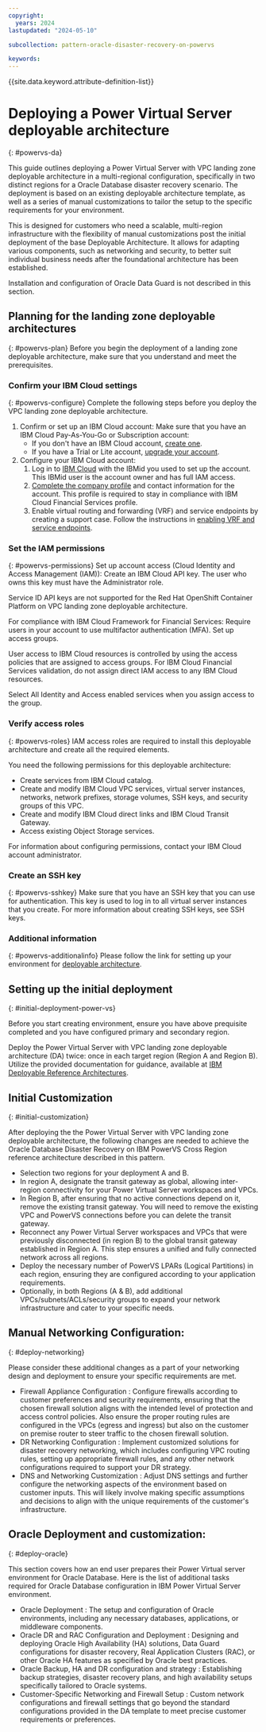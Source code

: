```yaml
---
copyright:
  years: 2024
lastupdated: "2024-05-10"

subcollection: pattern-oracle-disaster-recovery-on-powervs

keywords:
---
```

{{site.data.keyword.attribute-definition-list}}

# Deploying a Power Virtual Server deployable architecture
{: #powervs-da}

This guide outlines deploying a Power Virtual Server with VPC landing zone deployable architecture in a multi-regional configuration, specifically in two distinct regions for a Oracle Database disaster recovery scenario. The deployment is based on an existing deployable architecture template, as well as a series of manual customizations to tailor the setup to the specific requirements for your environment.

This is designed for customers who need a scalable, multi-region infrastructure with the flexibility of manual customizations post the initial deployment of the base Deployable Architecture. It allows for adapting various components, such as networking and security, to better suit individual business needs after the foundational architecture has been established.

Installation and configuration of Oracle Data Guard is not described in this section.

## Planning for the landing zone deployable architectures
{: #powervs-plan}
Before you begin the deployment of a landing zone deployable architecture, make sure that you understand and meet the prerequisites.

### Confirm your IBM Cloud settings
{: #powervs-configure}
Complete the following steps before you deploy the VPC landing zone deployable architecture.

1. Confirm or set up an IBM Cloud account:
   Make sure that you have an IBM Cloud Pay-As-You-Go or Subscription account:
   * If you don't have an IBM Cloud account, [create one](/docs/account?topic=account-account-getting-started).
   * If you have a Trial or Lite account, [upgrade your account](/docs/account?topic=account-upgrading-account).
2. Configure your IBM Cloud account:
   1. Log in to [IBM Cloud](https://cloud.ibm.com/) with the IBMid you used to set up the account. This IBMid user is the account owner and has full IAM access.
   2. [Complete the company profile](/docs/account?topic=account-contact-info) and contact information for the account. This profile is required to stay in compliance with IBM Cloud Financial Services profile.
   3. Enable virtual routing and forwarding (VRF) and service endpoints by creating a support case. Follow the instructions in [enabling VRF and service endpoints](/docs/account?topic=account-vrf-service-endpoint&interface=ui#vrf).

### Set the IAM permissions
{: #powervs-permissions}
Set up account access (Cloud Identity and Access Management (IAM)):
Create an IBM Cloud API key. The user who owns this key must have the Administrator role.

Service ID API keys are not supported for the Red Hat OpenShift Container Platform on VPC landing zone deployable architecture.

For compliance with IBM Cloud Framework for Financial Services: Require users in your account to use multifactor authentication (MFA).
Set up access groups.

User access to IBM Cloud resources is controlled by using the access policies that are assigned to access groups. For IBM Cloud Financial Services validation, do not assign direct IAM access to any IBM Cloud resources.

Select All Identity and Access enabled services when you assign access to the group.

### Verify access roles
{: #powervs-roles}
IAM access roles are required to install this deployable architecture and create all the required elements.

You need the following permissions for this deployable architecture:

* Create services from IBM Cloud catalog.
* Create and modify IBM Cloud VPC services, virtual server instances, networks, network prefixes, storage volumes, SSH keys, and security groups of this VPC.
* Create and modify IBM Cloud direct links and IBM Cloud Transit Gateway.
* Access existing Object Storage services.

For information about configuring permissions, contact your IBM Cloud account administrator.

### Create an SSH key
{: #powervs-sshkey}
Make sure that you have an SSH key that you can use for authentication. This key is used to log in to all virtual server instances that you create. For more information about creating SSH keys, see SSH keys.

### Additional information
{: #powervs-additionalinfo}
Please follow the link for setting up your environment for [deployable architecture](/docs/secure-infrastructure-vpc?topic=secure-infrastructure-vpc-plan).

## Setting up the initial deployment
{: #initial-deployment-power-vs}

Before you start creating environment, ensure you have above prequisite completed and you have configured primary and secondary region.

Deploy the Power Virtual Server with VPC landing zone deployable  architecture (DA) twice: once in each target region (Region A and Region B). Utilize the provided documentation for guidance, available at [IBM Deployable Reference Architectures](/docs/powervs-vpc?topic=powervs-vpc-deploy-arch-ibm-pvs-inf-standard).

## Initial Customization
{: #initial-customization}

After deploying the the Power Virtual Server with VPC landing zone deployable architecture, the following changes are needed to achieve the Oracle Database Disaster Recovery on IBM PowerVS Cross Region reference architecture described in this pattern.

* Selection two regions for your deployment A and B.
* In region A, designate the transit gateway as global, allowing inter-region connectivity for your Power Virtual Server workspaces and VPCs.
* In Region B, after ensuring that no active connections depend on it, remove the existing transit gateway. You will need to remove the existing VPC and PowerVS connections before you can delete the transit gateway.
* Reconnect any Power Virtual Server workspaces and VPCs that were previously disconnected (in region B) to the global transit gateway established in Region A. This step ensures a unified and fully connected network across all regions.
* Deploy the necessary number of PowerVS LPARs (Logical Partitions) in each region, ensuring they are configured according to your application requirements.
* Optionally, in both Regions (A & B), add additional VPCs/subnets/ACLs/security groups to expand your network infrastructure and cater to your specific needs.

## Manual Networking Configuration:
{: #deploy-networking}

Please consider these additional changes as a part of your networking design and deployment to ensure your specific requirements are met.

* Firewall Appliance Configuration : Configure firewalls according to customer preferences and security requirements, ensuring that the chosen firewall solution aligns with the intended level of protection and access control policies. Also ensure the proper routing rules are configured in the VPCs (egress and ingress) but also on the customer on premise router to steer traffic to the chosen firewall solution.
* DR Networking Configuration : Implement customized solutions for disaster recovery networking, which includes configuring VPC routing rules, setting up appropriate firewall rules, and any other network configurations required to support your DR strategy.
* DNS and Networking Customization : Adjust DNS settings and further configure the networking aspects of the environment based on customer inputs. This will likely involve making specific assumptions and decisions to align with the unique requirements of the customer's infrastructure.

## Oracle Deployment and customization:
{: #deploy-oracle}

This section covers how an end user prepares their Power Virtual server environment for Oracle Database.
Here is the list of additional tasks required for Oracle Database configuration in IBM Power Virtual Server environment.

* Oracle Deployment : The setup and configuration of Oracle environments, including any necessary databases, applications, or middleware components.
* Oracle DR and RAC Configuration and Deployment : Designing and deploying Oracle High Availability (HA) solutions, Data Guard configurations for disaster recovery, Real Application Clusters (RAC), or other Oracle HA features as specified by Oracle best practices.
* Oracle Backup, HA and DR configuration and strategy : Establishing backup strategies, disaster recovery plans, and high availability setups specifically tailored to Oracle systems.
* Customer-Specific Networking and Firewall Setup : Custom network configurations and firewall settings that go beyond the standard configurations provided in the DA template to meet precise customer requirements or preferences.
